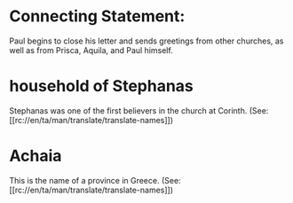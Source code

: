 # Connecting Statement:

Paul begins to close his letter and sends greetings from other churches, as well as from Prisca, Aquila, and Paul himself.

# household of Stephanas

Stephanas was one of the first believers in the church at Corinth. (See: [[rc://en/ta/man/translate/translate-names]])

# Achaia

This is the name of a province in Greece. (See: [[rc://en/ta/man/translate/translate-names]])

